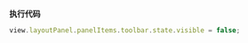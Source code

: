 <p class="panel-title"><b>执行代码</b></p>

```javascript
view.layoutPanel.panelItems.toolbar.state.visible = false;
```
